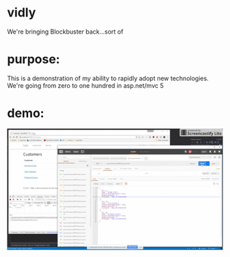 # vidly
We're bringing Blockbuster back...sort of

# purpose:
This is a demonstration of my ability to rapidly adopt new technologies.<br>
We're going from zero to one hundred in asp.net/mvc 5

# demo:
![](https://github.com/normancroan/vidly/blob/master/add_delete_customers_api.gif)
